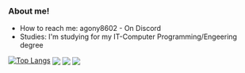 ### About me!

- How to reach me: agony8602 - On Discord
- Studies: I'm studying for my IT-Computer Programming/Engeering degree

[![Top Langs](https://github-readme-stats.vercel.app/api/top-langs/?username=thymester)](https://github.com/thymester/github-readme-stats)
<a>
  <img align="center" src="https://github-readme-stats.vercel.app/api/top-langs/?username=thymester&theme=dracula&layout=compact" />
</a>
<a>
  <img align="center" src="https://github-readme-stats.vercel.app/api?username=thymester&show=reviews,discussions_started,discussions_answered,prs_merged,prs_merged_percentage&theme=dracula" />
</a>
<a>
  <img align="center" src="https://github-readme-stats.vercel.app/api?username=thymester&show_icons=true&theme=dracula" />
</a>
